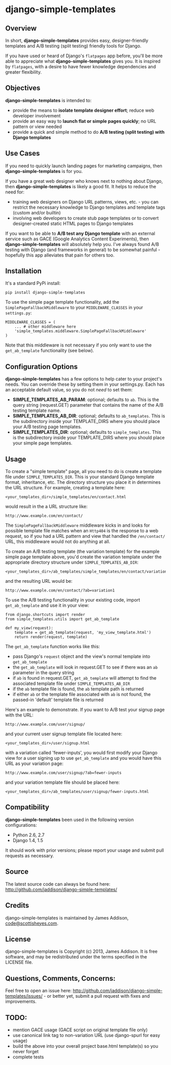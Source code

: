 django-simple-templates
====

Overview
----
In short, **django-simple-templates** provides easy, designer-friendly templates and A/B testing (split testing) friendly tools for Django.

If you have used or heard of Django's ``flatpages`` app before, you'll be more able to appreciate what **django-simple-templates** gives you.  It is inspired by ``flatpages``, with a desire to have fewer knowledge dependencies and greater flexibility.

Objectives
----
**django-simple-templates** is intended to:

- provide the means to **isolate template designer effort**; reduce web developer involvement
- provide an easy way to **launch flat or simple pages quickly**; no URL pattern or view needed
- provide a quick and simple method to do **A/B testing (split testing) with Django templates**

Use Cases
----
If you need to quickly launch landing pages for marketing campaigns, then **django-simple-templates** is for you.

If you have a great web designer who knows next to nothing about Django, then **django-simple-templates** is likely a good fit.  It helps to reduce the need for:

- training web designers on Django URL patterns, views, etc. - you can restrict the necessary knowledge to Django templates and template tags (custom and/or builtin)
- involving web developers to create stub page templates or to convert designer-created static HTML pages to Django templates

If you want to be able to **A/B test any Django template** with an external service such as GACE (Google Analytics Content Experiments), then **django-simple-templates** will absolutely help you.  I've always found A/B testing with Django (and frameworks in general) to be somewhat painful - hopefully this app alleviates that pain for others too.

Installation
----
It's a standard PyPi install:

    pip install django-simple-templates

To use the simple page template functionality, add the ``SimplePageFallbackMiddleware`` to your ``MIDDLEWARE_CLASSES`` in your ``settings.py``:

    MIDDLEWARE_CLASSES = (
        ... # other middleware here
        'simple_templates.middleware.SimplePageFallbackMiddleware'
    )

Note that this middleware is not necessary if you only want to use the ``get_ab_template`` functionality (see below).

Configuration Options
----
**django-simple-templates** has a few options to help cater to your project's needs.  You can override these by setting them in your settings.py.  Each has an acceptable default value, so you do not *need* to set them:

- **SIMPLE_TEMPLATES_AB_PARAM**: optional; defaults to ``ab``.  This is the query string (request.GET) parameter that contains the name of the A/B testing template name.
- **SIMPLE_TEMPLATES_AB_DIR**: optional; defaults to ``ab_templates``.  This is the subdirectory inside your TEMPLATE_DIRS where you should place your A/B testing page templates.
- **SIMPLE_TEMPLATES_DIR**: optional; defaults to ``simple_templates``.  This is the subdirectory inside your TEMPLATE_DIRS where you should place your simple page templates.

Usage
----
To create a "simple template" page, all you need to do is create a template file under ``SIMPLE_TEMPLATES_DIR``.  This is your standard Django template format, inheritance, etc.  The directory structure you place it in determines the URL structure.  For example, creating a template here:

    <your_templates_dir>/simple_templates/en/contact.html

would result in the a URL structure like:

    http://www.example.com/en/contact/

The ``SimplePageFallbackMiddleware`` middleware kicks in and looks for possible template file matches when an ``Http404`` is the response to a web request, so if you had a URL pattern and view that handled the ``/en/contact/`` URL, this middleware would not do anything at all.

To create an A/B testing template (the variation template) for the example simple page template above, you'd create the variation template under the appropriate directory structure under ``SIMPLE_TEMPLATES_AB_DIR``:

    <your_templates_dir>/ab_templates/simple_templates/en/contact/variation1.html

and the resulting URL would be:

    http://www.example.com/en/contact/?ab=variation1

To use the A/B testing functionality in your existing code, import ``get_ab_template`` and use it in your view:

    from django.shortcuts import render
    from simple_templates.utils import get_ab_template

    def my_view(request):
        template = get_ab_template(request, 'my_view_template.html')
        return render(request, template)
       
The ``get_ab_template`` function works like this:

- pass Django's `request` object and the view's normal template into `get_ab_template`
- the `get_ab_template` will look in request.GET to see if there was an `ab` parameter in the query string
- if `ab` is found in request.GET, `get_ab_template` will attempt to find the associated template file under ``SIMPLE_TEMPLATES_AB_DIR``
- if the `ab` template file is found, the `ab` template path is returned
- if either `ab` or the template file associated with `ab` is not found, the passed-in 'default' template file is returned

Here's an example to demonstrate.  If you want to A/B test your signup page with the URL:

    http://www.example.com/user/signup/

and your current user signup template file located here:

    <your_templates_dir>/user/signup.html

with a variation called 'fewer-inputs', you would first modify your Django view for a user signing up to use ``get_ab_template`` and you would have this URL as your variation page:

    http://www.example.com/user/signup/?ab=fewer-inputs

and your variation template file should be placed here:

    <your_templates_dir>/ab_templates/user/signup/fewer-inputs.html
    
Compatibility
----
**django-simple-templates** been used in the following version configurations:

- Python 2.6, 2.7
- Django 1.4, 1.5

It should work with prior versions; please report your usage and submit pull requests as necessary.

Source
----
The latest source code can always be found here: http://github.com/jaddison/django-simple-templates/

Credits
----
django-simple-templates is maintained by James Addison, code@scottisheyes.com.

License
----
django-simple-templates is Copyright (c) 2013, James Addison. It is free software, and may be redistributed under the terms specified in the LICENSE file.

Questions, Comments, Concerns:
----
Feel free to open an issue here: http://github.com/jaddison/django-simple-templates/issues/ - or better yet, submit a pull request with fixes and improvements.

TODO:
----
- mention GACE usage (GACE script on original template file only)
- use canonical link tag to non-variation URL (use django-spurl for easy usage)
- build the above into your overall project base.html template(s) so you never forget
- complete tests
